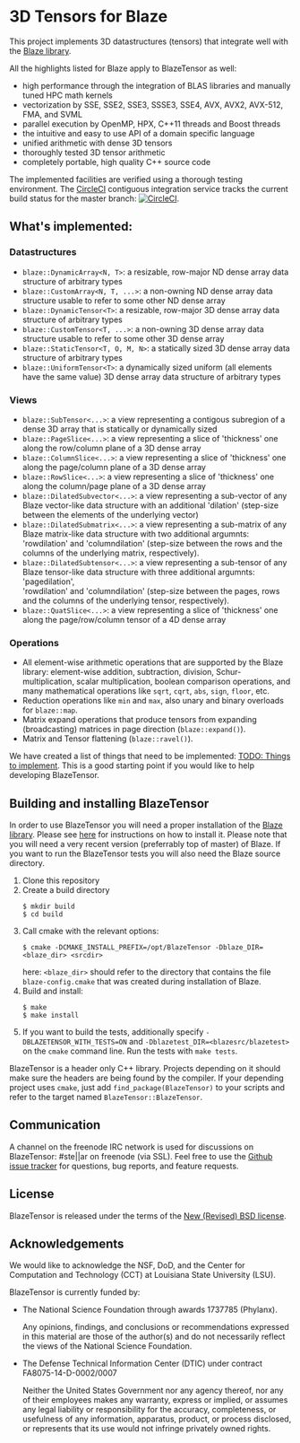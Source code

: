 <!-- =================================================================================================-->
<!--                                                                                                  -->
<!--   Copyright (C) 2012-2018 Klaus Iglberger - All Rights Reserved                                  -->
<!--   Copyright (C) 2018 Hartmut Kaiser - All Rights Reserved                                        -->
<!--                                                                                                  -->
<!--   This file is part of the Blaze library. You can redistribute it and/or modify it under         -->
<!--   the terms of the New (Revised) BSD License. Redistribution and use in source and binary        -->
<!--   forms, with or without modification, are permitted provided that the following conditions      -->
<!--   are met:                                                                                       -->
<!--                                                                                                  -->
<!--   1. Redistributions of source code must retain the above copyright notice, this list of         -->
<!--      conditions and the following disclaimer.                                                    -->
<!--   2. Redistributions in binary form must reproduce the above copyright notice, this list         -->
<!--      of conditions and the following disclaimer in the documentation and/or other materials      -->
<!--      provided with the distribution.                                                             -->
<!--   3. Neither the names of the Blaze development group nor the names of its contributors          -->
<!--      may be used to endorse or promote products derived from this software without specific      -->
<!--      prior written permission.                                                                   -->
<!--                                                                                                  -->
<!--   THIS SOFTWARE IS PROVIDED BY THE COPYRIGHT HOLDERS AND CONTRIBUTORS "AS IS" AND ANY            -->
<!--   EXPRESS OR IMPLIED WARRANTIES, INCLUDING, BUT NOT LIMITED TO, THE IMPLIED WARRANTIES           -->
<!--   OF MERCHANTABILITY AND FITNESS FOR A PARTICULAR PURPOSE ARE DISCLAIMED. IN NO EVENT            -->
<!--   SHALL THE COPYRIGHT HOLDER OR CONTRIBUTORS BE LIABLE FOR ANY DIRECT, INDIRECT,                 -->
<!--   INCIDENTAL, SPECIAL, EXEMPLARY, OR CONSEQUENTIAL DAMAGES (INCLUDING, BUT NOT LIMITED           -->
<!--   TO, PROCUREMENT OF SUBSTITUTE GOODS OR SERVICES; LOSS OF USE, DATA, OR PROFITS; OR             -->
<!--   BUSINESS INTERRUPTION) HOWEVER CAUSED AND ON ANY THEORY OF LIABILITY, WHETHER IN               -->
<!--   CONTRACT, STRICT LIABILITY, OR TORT (INCLUDING NEGLIGENCE OR OTHERWISE) ARISING IN             -->
<!--   ANY WAY OUT OF THE USE OF THIS SOFTWARE, EVEN IF ADVISED OF THE POSSIBILITY OF SUCH            -->
<!--   DAMAGE.                                                                                        -->
<!--                                                                                                  -->
<!-- =================================================================================================-->

# 3D Tensors for Blaze

This project implements 3D datastructures (tensors) that integrate well with the
[Blaze library](https://bitbucket.org/blaze-lib/blaze/src). 

All the highlights listed for Blaze apply to BlazeTensor as well:

- high performance through the integration of BLAS libraries and manually tuned
  HPC math kernels
- vectorization by SSE, SSE2, SSE3, SSSE3, SSE4, AVX, AVX2, AVX-512, FMA, and SVML
- parallel execution by OpenMP, HPX, C++11 threads and Boost threads
- the intuitive and easy to use API of a domain specific language
- unified arithmetic with dense 3D tensors
- thoroughly tested 3D tensor arithmetic
- completely portable, high quality C++ source code

The implemented facilities are verified using a thorough testing environment.
The [CircleCI](https://circleci.com/gh/STEllAR-GROUP/blaze_tensor) contiguous
integration service tracks the current build status for the master branch:
[![CircleCI](https://circleci.com/gh/STEllAR-GROUP/blaze_tensor.svg?style=svg)](https://circleci.com/gh/STEllAR-GROUP/blaze_tensor).

## What's implemented:

### Datastructures

- `blaze::DynamicArray<N, T>`: a resizable, row-major ND dense array data structure
  of arbitrary types
- `blaze::CustomArray<N, T, ...>`: a non-owning ND dense array data structure usable
  to refer to some other ND dense array
- `blaze::DynamicTensor<T>`: a resizable, row-major 3D dense array data structure
  of arbitrary types
- `blaze::CustomTensor<T, ...>`: a non-owning 3D dense array data structure usable
  to refer to some other 3D dense array
- `blaze::StaticTensor<T, O, M, N>`: a statically sized 3D dense array data
  structure of arbitrary types
- `blaze::UniformTensor<T>`: a dynamically sized uniform (all elements have the
  same value) 3D dense array data structure of arbitrary types

### Views

- `blaze::SubTensor<...>`: a view representing a contigous subregion of a dense
  3D array that is statically or dynamically sized
- `blaze::PageSlice<...>`: a view representing a slice of 'thickness' one along
  the row/column plane of a 3D dense array
- `blaze::ColumnSlice<...>`: a view representing a slice of 'thickness' one along
  the page/column plane of a 3D dense array
- `blaze::RowSlice<...>`: a view representing a slice of 'thickness' one along
  the column/page plane of a 3D dense array
- `blaze::DilatedSubvector<...>`: a view representing a sub-vector of any Blaze
  vector-like data structure with an additional 'dilation' (step-size between
  the elements of the underlying vector)
- `blaze::DilatedSubmatrix<...>`: a view representing a sub-matrix of any Blaze
  matrix-like data structure with two additional argumnts: 'rowdilation' and 
  'columndilation' (step-size between the rows and the columns of the underlying
  matrix, respectively).
- `blaze::DilatedSubtensor<...>`: a view representing a sub-tensor of any Blaze
  tensor-like data structure with three additional argumnts: 'pagedilation',  
  'rowdilation' and 'columndilation' (step-size between the pages, rows and the 
  columns of the underlying tensor, respectively).
- `blaze::QuatSlice<...>`: a view representing a slice of 'thickness' one along
  the page/row/column tensor of a 4D dense array
  
### Operations

- All element-wise arithmetic operations that are supported by the Blaze library:
  element-wise addition, subtraction, division, Schur-multiplication, scalar
  multiplication, boolean comparison operations, and many mathematical operations
  like `sqrt`, `cqrt`, `abs`, `sign`, `floor`, etc.
- Reduction operations like `min` and `max`, also unary and binary overloads for
  `blaze::map`.
- Matrix expand operations that produce tensors from expanding (broadcasting)
  matrices in page direction (`blaze::expand()`).
- Matrix and Tensor flattening (`blaze::ravel()`).

We have created a list of things that need to be implemented:
[TODO: Things to implement](https://github.com/STEllAR-GROUP/blaze_tensor/issues/2).
This is a good starting point if you would like to help developing BlazeTensor.

## Building and installing BlazeTensor

In order to use BlazeTensor you will need a proper installation of the
[Blaze library](https://bitbucket.org/blaze-lib/blaze/src). Please see
[here](https://bitbucket.org/blaze-lib/blaze/wiki/Configuration%20and%20Installation)
for instructions on how to install it. Please note that you will need a very
recent version (preferrably top of master) of Blaze. If you want to run the
BlazeTensor tests you will also need the Blaze source directory.

1. Clone this repository
2. Create a build directory
   ```
   $ mkdir build
   $ cd build
   ```
3. Call cmake with the relevant options:
   ```
   $ cmake -DCMAKE_INSTALL_PREFIX=/opt/BlazeTensor -Dblaze_DIR=<blaze_dir> <srcdir>
   ```
   here: `<blaze_dir>` should refer to the directory that contains the file
   `blaze-config.cmake` that was created during installation of Blaze.  
4. Build and install:
   ```
   $ make
   $ make install
   ```
5. If you want to build the tests, additionally specify `-DBLAZETENSOR_WITH_TESTS=ON`
   and `-Dblazetest_DIR=<blazesrc/blazetest>` 
   on the `cmake` command line. Run the tests with `make tests`.
   
BlazeTensor is a header only C++ library. Projects depending on it should make
sure the headers are being found by the compiler. If your depending project uses
`cmake`, just add `find_package(BlazeTensor)` to your scripts and refer to the
target named `BlazeTensor::BlazeTensor`.

## Communication
A channel on the freenode IRC network is used for discussions on
BlazeTensor: #ste||ar on freenode (via SSL). Feel free to use the
[Github issue tracker](https://github.com/STEllAR-GROUP/blaze_tensor/issues) for
questions, bug reports, and feature requests. 

## License
BlazeTensor is released under the terms of the
[New (Revised) BSD license](https://github.com/STEllAR-GROUP/blaze_tensor/blob/master/LICENSE).

## Acknowledgements

We would like to acknowledge the NSF, DoD, and the Center for Computation
and Technology (CCT) at Louisiana State University (LSU).

BlazeTensor is currently funded by:

* The National Science Foundation through awards 1737785 (Phylanx).

  Any opinions, findings, and conclusions or recommendations expressed in this
  material are those of the author(s) and do not necessarily reflect the views
  of the National Science Foundation.
  
* The Defense Technical Information Center (DTIC) under contract FA8075-14-D-0002/0007

  Neither the United States Government nor any agency thereof, nor any of their 
  employees makes any warranty, express or implied, or assumes any legal liability 
  or responsibility for the accuracy, completeness, or usefulness of any information, 
  apparatus, product, or process disclosed, or represents that its use would not 
  infringe privately owned rights.
